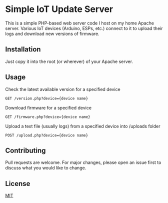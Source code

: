 # Simple IoT Update Server

This is a simple PHP-based web server code I host on my home Apache server. Various IoT devices (Arduino, ESPs, etc.) connect to it to upload their logs and download new versions of firmware.

## Installation

Just copy it into the root (or wherever) of your Apache server.

## Usage

Check the latest available version for a specified device
```
GET /version.php?device={device name}
```
Download firmware for a specified device
```
GET /firmware.php?device={device name}
```
Upload a text file (usually logs) from a specified device into /uploads folder
```
POST /upload.php?device={device name}
```
## Contributing
Pull requests are welcome. For major changes, please open an issue first to discuss what you would like to change.

## License
[MIT](https://choosealicense.com/licenses/mit/)
